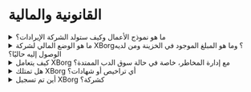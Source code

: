 # القانونية والمالية

<details>

<summary>ما هو نموذج الأعمال وكيف ستولد الشركة الإيرادات؟</summary>

يمكن وصف إيرادات البروتوكول على النحو التالي:

#### شبكة التطبيق

* اشتراكات Season Pass والحسابات (للمستخدمين)
* اشتراكات الحسابات (للشركات)
* مبيعات العناصر الجمعية الأساسية
* رسوم الإطلاق

#### مجتمعات الألعاب المركزية

* حصة ملكية في مجتمعات الألعاب الأولية للفريق رسوم العائدات للاعبين
* رسوم توكينة الأوراق المالية رسوم واجهة برمجة التطبيق للمصداقية رسوم PGC رسوم المتسلسل
* إدارة أصول لعبة GameFi استثمارات مباشرة في ألعاب Web3 رعاية فرق الرياضات الإلكترونية رعاية البطولات.

</details>

<details>

<summary>ما هو الوضع المالي لشركة XBorg؟ وما هو المبلغ الموجود في الخزينة ومن لديه الوصول إليه حاليًا؟</summary>

باستثناء جولة البذور الجارية، تحتفظ شركة XBorg حاليًا بمبلغ 800,000 دولار في خزينتها. نظرًا لمعدل الاحتراق الشهري الإجمالي البالغ 40,000 دولار، فإن هذا يعادل فترة تشغيل تبلغ حوالي 20 شهرًا، حتى لو لم يتم تحقيق أرباح إضافية خلال هذه الفترة. أما بالنسبة لإدارة الخزينة، فإن الأموال محفوظة بأمان في عدة خزائن Gnosis (محافظ متعددة التوقيع). يتم التحكم في الوصول إلى هذه الأموال بصرامة وتتم إدارتها حاليًا من قبل لويس (الرئيس التنفيذي لشركة XBorg) وأمين الصندوق في SwissBorg، جنبًا إلى جنب مع أحد المسؤولين الإداريين في SwissBorg.

</details>

<details>

<summary>كيف يتعامل XBorg مع إدارة المخاطر، خاصة في حالة سوق الدب الممتدة؟</summary>

إدارة المخاطر هي جانب حاسم في عملياتنا في XBorg. نعتمد نموذج تشغيلي مرن يسمح لنا بالحفاظ على معدل احتراق شهري منخفض نسبيًا قدره 40,000 دولار، والذي يغطي التعويضات لفريقنا المكون من 12 عضوًا بدوام كامل. من خلال الحفاظ على متوسط راتب يبلغ حوالي 3,300 دولار شهريًا لكل موظف، نضمن جذب واحتفاظ بالمواهب عالية الجودة مع الحفاظ على نفقاتنا قابلة للإدارة.

في حالة سوق الدب الممتدة، توفر لنا استراتيجيتنا المالية الحالية فترة تشغيل كافية لمواصلة تنفيذ خطتنا الاستراتيجية دون الحاجة الملحة للحصول على أموال إضافية.

</details>

<details>

<summary>هل تمتلك XBorg أي تراخيص أو شهادات؟</summary>

في الوقت الحالي، لا تحمل XBorg أي تراخيص أو شهادات محددة. ومع ذلك، قمنا ببدء عملية التقديم للحصول على ترخيص VARA.

</details>

<details>

<summary>أين تم تسجيل XBorg كشركة؟</summary>

تم تسجيل XBorg رسميًا بصفتها XBorg DMCC في دبي، ضمن مركز دبي للسلع المتعددة (DMCC).

</details>